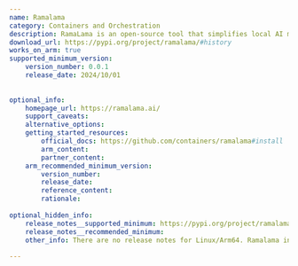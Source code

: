```yaml
---
name: Ramalama
category: Containers and Orchestration
description: RamaLama is an open-source tool that simplifies local AI model inference by using OCI containers, automatically detecting GPUs and pulling optimized container images—letting you run models securely and without host configuration using familiar container workflows.
download_url: https://pypi.org/project/ramalama/#history
works_on_arm: true
supported_minimum_version:
    version_number: 0.0.1
    release_date: 2024/10/01
 
 
optional_info:
    homepage_url: https://ramalama.ai/
    support_caveats:
    alternative_options:
    getting_started_resources:
        official_docs: https://github.com/containers/ramalama#install
        arm_content:
        partner_content:
    arm_recommended_minimum_version:
        version_number:
        release_date:
        reference_content:
        rationale:
 
optional_hidden_info:
    release_notes__supported_minimum: https://pypi.org/project/ramalama/0.0.1/
    release_notes__recommended_minimum:
    other_info: There are no release notes for Linux/Arm64. Ramalama initial version on Pypi, i.e. 0.0.1, can be installed via pip on the Neoverse N1.
 
---
```

